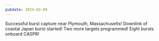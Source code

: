 ```yaml
---
pubdate: 2024-02-09
---
```


Successful burst capture near Plymouth, Massachusetts!  Downlink of coastal Japan burst started!  Two more targets programmed!  Eight bursts onboard CASPR!
